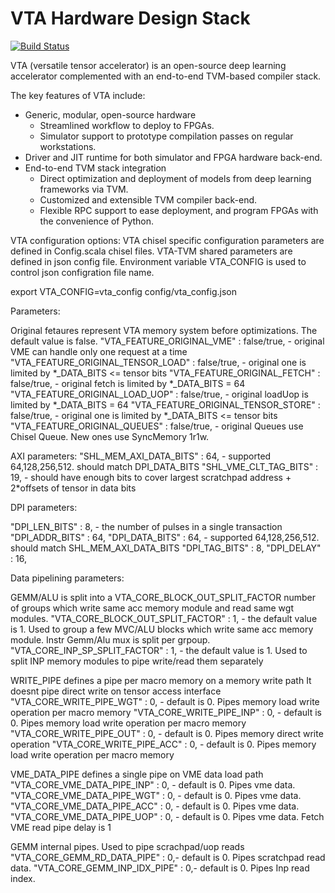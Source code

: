 <!--- Licensed to the Apache Software Foundation (ASF) under one -->
<!--- or more contributor license agreements.  See the NOTICE file -->
<!--- distributed with this work for additional information -->
<!--- regarding copyright ownership.  The ASF licenses this file -->
<!--- to you under the Apache License, Version 2.0 (the -->
<!--- "License"); you may not use this file except in compliance -->
<!--- with the License.  You may obtain a copy of the License at -->

<!---   http://www.apache.org/licenses/LICENSE-2.0 -->

<!--- Unless required by applicable law or agreed to in writing, -->
<!--- software distributed under the License is distributed on an -->
<!--- "AS IS" BASIS, WITHOUT WARRANTIES OR CONDITIONS OF ANY -->
<!--- KIND, either express or implied.  See the License for the -->
<!--- specific language governing permissions and limitations -->
<!--- under the License. -->

<!--- Modified by contributors from Intel Labs -->

VTA Hardware Design Stack
=========================
[![Build Status](https://ci.tlcpack.ai/job/tvm-vta/job/main/badge/icon)](https://ci.tlcpack.ai/job/tvm-vta/job/main/)

VTA (versatile tensor accelerator) is an open-source deep learning accelerator complemented with an end-to-end TVM-based compiler stack.

The key features of VTA include:

- Generic, modular, open-source hardware
  - Streamlined workflow to deploy to FPGAs.
  - Simulator support to prototype compilation passes on regular workstations.
- Driver and JIT runtime for both simulator and FPGA hardware back-end.
- End-to-end TVM stack integration
  - Direct optimization and deployment of models from deep learning frameworks via TVM.
  - Customized and extensible TVM compiler back-end.
  - Flexible RPC support to ease deployment, and program FPGAs with the convenience of Python.

VTA configuration options:
VTA chisel specific configuration parameters are defined in Config.scala chisel files.
VTA-TVM shared parameters are defined in json config file.
Environment variable VTA_CONFIG is used to control json configration file name.

export VTA_CONFIG=vta_config
config/vta_config.json

Parameters:

Original fetaures represent VTA memory system before optimizations.
The default value is false.
"VTA_FEATURE_ORIGINAL_VME" : false/true, - original VME can handle only one request at a time
"VTA_FEATURE_ORIGINAL_TENSOR_LOAD" : false/true, - original one is limited by *_DATA_BITS <= tensor bits
"VTA_FEATURE_ORIGINAL_FETCH" : false/true, - original fetch is limited by *_DATA_BITS = 64
"VTA_FEATURE_ORIGINAL_LOAD_UOP" : false/true, - original loadUop is limited by *_DATA_BITS = 64
"VTA_FEATURE_ORIGINAL_TENSOR_STORE" : false/true, - original one is limited by *_DATA_BITS <= tensor bits
"VTA_FEATURE_ORIGINAL_QUEUES" : false/true, - original Queues use Chisel Queue. New ones use SyncMemory 1r1w.


AXI parameters:
"SHL_MEM_AXI_DATA_BITS" : 64, - supported 64,128,256,512. should match DPI_DATA_BITS
"SHL_VME_CLT_TAG_BITS" : 19, - should have enough bits to cover largest scratchpad address + 2*offsets of tensor in data bits

DPI parameters:

"DPI_LEN_BITS" : 8, - the number of pulses in a single transaction
"DPI_ADDR_BITS" : 64,
"DPI_DATA_BITS" : 64, - supported 64,128,256,512. should match SHL_MEM_AXI_DATA_BITS
"DPI_TAG_BITS" : 8,
"DPI_DELAY" : 16,


Data pipelining parameters:

GEMM/ALU is split into a   VTA_CORE_BLOCK_OUT_SPLIT_FACTOR number of groups which
write same acc memory module and read same wgt modules.
"VTA_CORE_BLOCK_OUT_SPLIT_FACTOR" : 1, - the default value is 1. Used to group a few MVC/ALU blocks which write same acc memory module. Instr Gemm/Alu mux is split per grpoup.
"VTA_CORE_INP_SP_SPLIT_FACTOR" : 1, - the default value is 1. Used to split INP memory modules to pipe write/read them separately

WRITE_PIPE defines a pipe per macro memory on a memory write path
It doesnt pipe direct write on tensor access interface
"VTA_CORE_WRITE_PIPE_WGT" : 0, - default is 0. Pipes memory load write operation per macro memory
"VTA_CORE_WRITE_PIPE_INP" : 0, - default is 0. Pipes memory load write operation per macro memory
"VTA_CORE_WRITE_PIPE_OUT" : 0, - default is 0. Pipes memory direct write operation 
"VTA_CORE_WRITE_PIPE_ACC" : 0, - default is 0. Pipes memory load write operation per macro memory

VME_DATA_PIPE defines a single pipe on VME data load path
"VTA_CORE_VME_DATA_PIPE_INP" : 0, - default is 0. Pipes vme data.
"VTA_CORE_VME_DATA_PIPE_WGT" : 0, - default is 0. Pipes vme data.
"VTA_CORE_VME_DATA_PIPE_ACC" : 0, - default is 0. Pipes vme data.
"VTA_CORE_VME_DATA_PIPE_UOP" : 0, - default is 0. Pipes vme data.
Fetch VME read pipe delay is 1

GEMM internal pipes. Used to pipe scrachpad/uop reads
"VTA_CORE_GEMM_RD_DATA_PIPE" : 0,- default is 0. Pipes scratchpad read data.
"VTA_CORE_GEMM_INP_IDX_PIPE" : 0,- default is 0. Pipes Inp read index.
